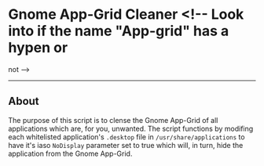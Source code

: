 
# Gnome App-Grid Cleaner <!-- Look into if the name "App-grid" has a hypen or
not -->

---

## About

The purpose of this script is to clense the Gnome App-Grid of all applications
which are, for you, unwanted. The script functions by modifing each whitelisted
application's `.desktop` file in `/usr/share/applications` to have it's iaso
`NoDisplay` parameter set to true which will, in turn, hide the application from
the Gnome App-Grid.
